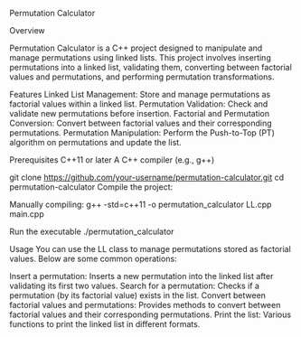 Permutation Calculator

Overview

Permutation Calculator is a C++ project designed to manipulate and manage permutations using linked lists. This project involves inserting permutations into a linked list, validating them, converting between factorial values and permutations, and performing permutation transformations.

Features
Linked List Management: Store and manage permutations as factorial values within a linked list.
Permutation Validation: Check and validate new permutations before insertion.
Factorial and Permutation Conversion: Convert between factorial values and their corresponding permutations.
Permutation Manipulation: Perform the Push-to-Top (PT) algorithm on permutations and update the list.


Prerequisites
C++11 or later
A C++ compiler (e.g., g++)



git clone https://github.com/your-username/permutation-calculator.git
cd permutation-calculator
Compile the project:

Manually compiling:
g++ -std=c++11 -o permutation_calculator LL.cpp main.cpp

Run the executable
./permutation_calculator


Usage
You can use the LL class to manage permutations stored as factorial values. Below are some common operations:

Insert a permutation: Inserts a new permutation into the linked list after validating its first two values.
Search for a permutation: Checks if a permutation (by its factorial value) exists in the list.
Convert between factorial values and permutations: Provides methods to convert between factorial values and their corresponding permutations.
Print the list: Various functions to print the linked list in different formats.

